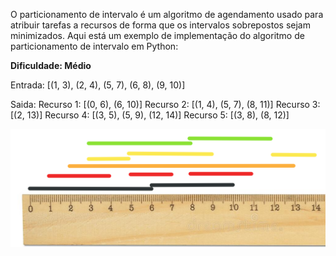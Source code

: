 O particionamento de intervalo é um algoritmo de agendamento usado para atribuir tarefas a recursos de forma que os intervalos sobrepostos sejam minimizados. Aqui está um exemplo de implementação do algoritmo de particionamento de intervalo em Python:

**Dificuldade: Médio**

Entrada:
 [(1, 3), (2, 4), (5, 7), (6, 8), (9, 10)]

Saida:
Recurso 1: [(0, 6), (6, 10)]
Recurso 2: [(1, 4), (5, 7), (8, 11)]
Recurso 3: [(2, 13)]
Recurso 4: [(3, 5), (5, 9), (12, 14)]
Recurso 5: [(3, 8), (8, 12)]

![](algoritmo.png)